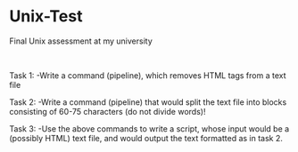 # Unix-Test
Final Unix assessment at my university

<br />

Task 1:
-Write a command (pipeline), which removes HTML tags from a text file

Task 2:
-Write a command (pipeline) that would split the text file into blocks consisting of 60-75 characters (do not divide words)!

Task 3:
-Use the above commands to write a script, whose input would be a (possibly HTML) text file, and would output the text formatted as in task 2.
